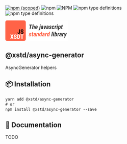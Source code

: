 [![npm (scoped)](https://img.shields.io/npm/v/@xstd/async-generator.svg)](https://www.npmjs.com/package/@xstd/async-generator)
![npm](https://img.shields.io/npm/dm/@xstd/async-generator.svg)
![NPM](https://img.shields.io/npm/l/@xstd/async-generator.svg)
![npm type definitions](https://img.shields.io/npm/types/@xstd/async-generator.svg)
![npm type definitions](https://img.shields.io/badge/coverage-100%25-green)

<picture>
  <source height="64" media="(prefers-color-scheme: dark)" srcset="https://github.com/xstd-js/website/blob/main/assets/logo/png/logo-large-dark.png?raw=true">
  <source height="64" media="(prefers-color-scheme: light)" srcset="https://github.com/xstd-js/website/blob/main/assets/logo/png/logo-large-light.png?raw=true">
  <img height="64" alt="Shows a black logo in light color mode and a white one in dark color mode." src="https://github.com/xstd-js/website/blob/main/assets/logo/png/logo-large-light.png?raw=true">
</picture>

## @xstd/async-generator

AsyncGenerator helpers

## 📦 Installation

```shell
yarn add @xstd/async-generator
# or
npm install @xstd/async-generator --save
```

## 📜 Documentation

TODO
